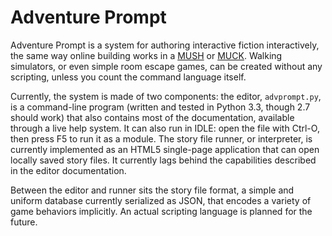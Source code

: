 Adventure Prompt
================


Adventure Prompt is a system for authoring interactive fiction interactively, the same way online building works in a [MUSH][] or [MUCK][]. Walking simulators, or even simple room escape games, can be created without any scripting, unless you count the command language itself.

[MUSH]: https://en.wikipedia.org/wiki/MUSH
[MUCK]: https://en.wikipedia.org/wiki/TinyMUCK

Currently, the system is made of two components: the editor, `advprompt.py`, is a command-line program (written and tested in Python 3.3, though 2.7 should work) that also contains most of the documentation, available through a live help system. It can also run in IDLE: open the file with Ctrl-O, then press F5 to run it as a module. The story file runner, or interpreter, is currently implemented as an HTML5 single-page application that can open locally saved story files. It currently lags behind the capabilities described in the editor documentation.

Between the editor and runner sits the story file format, a simple and uniform database currently serialized as JSON, that encodes a variety of game behaviors implicitly. An actual scripting language is planned for the future.
